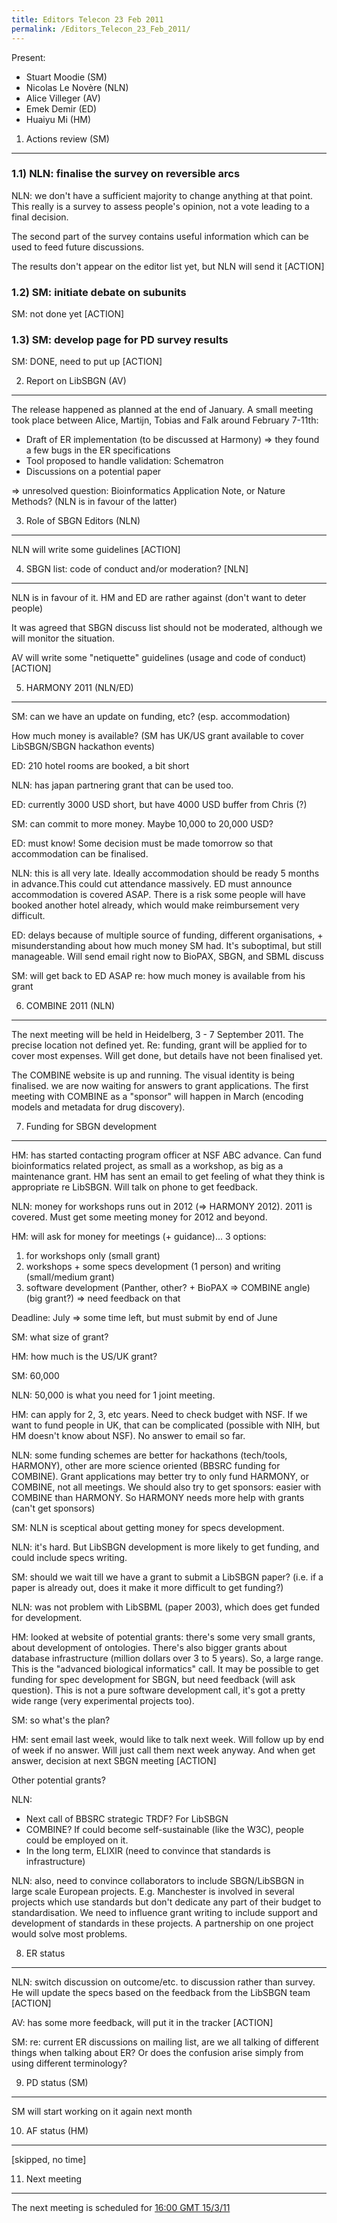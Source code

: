 ```yaml
---
title: Editors Telecon 23 Feb 2011
permalink: /Editors_Telecon_23_Feb_2011/
---
```


Present:

-   Stuart Moodie (SM)
-   Nicolas Le Novère (NLN)
-   Alice Villeger (AV)
-   Emek Demir (ED)
-   Huaiyu Mi (HM)

1) Actions review (SM)
----------------------

### 1.1) NLN: finalise the survey on reversible arcs

NLN: we don't have a sufficient majority to change anything at that point. This really is a survey to assess people's opinion, not a vote leading to a final decision.

The second part of the survey contains useful information which can be used to feed future discussions.

The results don't appear on the editor list yet, but NLN will send it \[ACTION\]

### 1.2) SM: initiate debate on subunits

SM: not done yet \[ACTION\]

### 1.3) SM: develop page for PD survey results

SM: DONE, need to put up \[ACTION\]

2) Report on LibSBGN (AV)
-------------------------

The release happened as planned at the end of January. A small meeting took place between Alice, Martijn, Tobias and Falk around February 7-11th:

-   Draft of ER implementation (to be discussed at Harmony) =&gt; they found a few bugs in the ER specifications
-   Tool proposed to handle validation: Schematron
-   Discussions on a potential paper

=&gt; unresolved question: Bioinformatics Application Note, or Nature Methods? (NLN is in favour of the latter)

3) Role of SBGN Editors (NLN)
-----------------------------

NLN will write some guidelines \[ACTION\]

4) SBGN list: code of conduct and/or moderation? \[NLN\]
--------------------------------------------------------

NLN is in favour of it. HM and ED are rather against (don't want to deter people)

It was agreed that SBGN discuss list should not be moderated, although we will monitor the situation.

AV will write some "netiquette" guidelines (usage and code of conduct) \[ACTION\]

5) HARMONY 2011 (NLN/ED)
------------------------

SM: can we have an update on funding, etc? (esp. accommodation)

How much money is available? (SM has UK/US grant available to cover LibSBGN/SBGN hackathon events)

ED: 210 hotel rooms are booked, a bit short

NLN: has japan partnering grant that can be used too.

ED: currently 3000 USD short, but have 4000 USD buffer from Chris (?)

SM: can commit to more money. Maybe 10,000 to 20,000 USD?

ED: must know! Some decision must be made tomorrow so that accommodation can be finalised.

NLN: this is all very late. Ideally accommodation should be ready 5 months in advance.This could cut attendance massively. ED must announce accommodation is covered ASAP. There is a risk some people will have booked another hotel already, which would make reimbursement very difficult.

ED: delays because of multiple source of funding, different organisations, + misunderstanding about how much money SM had. It's suboptimal, but still manageable. Will send email right now to BioPAX, SBGN, and SBML discuss

SM: will get back to ED ASAP re: how much money is available from his grant

6) COMBINE 2011 (NLN)
---------------------

The next meeting will be held in Heidelberg, 3 - 7 September 2011. The precise location not defined yet. Re: funding, grant will be applied for to cover most expenses. Will get done, but details have not been finalised yet.

The COMBINE website is up and running. The visual identity is being finalised. we are now waiting for answers to grant applications. The first meeting with COMBINE as a "sponsor" will happen in March (encoding models and metadata for drug discovery).

7) Funding for SBGN development
-------------------------------

HM: has started contacting program officer at NSF ABC advance. Can fund bioinformatics related project, as small as a workshop, as big as a maintenance grant. HM has sent an email to get feeling of what they think is appropriate re LibSBGN. Will talk on phone to get feedback.

NLN: money for workshops runs out in 2012 (=&gt; HARMONY 2012). 2011 is covered. Must get some meeting money for 2012 and beyond.

HM: will ask for money for meetings (+ guidance)... 3 options:

1.  for workshops only (small grant)
2.  workshops + some specs development (1 person) and writing (small/medium grant)
3.  software development (Panther, other? + BioPAX =&gt; COMBINE angle) (big grant?) =&gt; need feedback on that

Deadline: July =&gt; some time left, but must submit by end of June

SM: what size of grant?

HM: how much is the US/UK grant?

SM: 60,000

NLN: 50,000 is what you need for 1 joint meeting.

HM: can apply for 2, 3, etc years. Need to check budget with NSF. If we want to fund people in UK, that can be complicated (possible with NIH, but HM doesn't know about NSF). No answer to email so far.

NLN: some funding schemes are better for hackathons (tech/tools, HARMONY), other are more science oriented (BBSRC funding for COMBINE). Grant applications may better try to only fund HARMONY, or COMBINE, not all meetings. We should also try to get sponsors: easier with COMBINE than HARMONY. So HARMONY needs more help with grants (can't get sponsors)

SM: NLN is sceptical about getting money for specs development.

NLN: it's hard. But LibSBGN development is more likely to get funding, and could include specs writing.

SM: should we wait till we have a grant to submit a LibSBGN paper? (i.e. if a paper is already out, does it make it more difficult to get funding?)

NLN: was not problem with LibSBML (paper 2003), which does get funded for development.

HM: looked at website of potential grants: there's some very small grants, about development of ontologies. There's also bigger grants about database infrastructure (million dollars over 3 to 5 years). So, a large range. This is the "advanced biological informatics" call. It may be possible to get funding for spec development for SBGN, but need feedback (will ask question). This is not a pure software development call, it's got a pretty wide range (very experimental projects too).

SM: so what's the plan?

HM: sent email last week, would like to talk next week. Will follow up by end of week if no answer. Will just call them next week anyway. And when get answer, decision at next SBGN meeting \[ACTION\]

Other potential grants?

NLN:

-   Next call of BBSRC strategic TRDF? For LibSBGN
-   COMBINE? If could become self-sustainable (like the W3C), people could be employed on it.
-   In the long term, ELIXIR (need to convince that standards is infrastructure)

NLN: also, need to convince collaborators to include SBGN/LibSBGN in large scale European projects. E.g. Manchester is involved in several projects which use standards but don't dedicate any part of their budget to standardisation. We need to influence grant writing to include support and development of standards in these projects. A partnership on one project would solve most problems.

8) ER status
------------

NLN: switch discussion on outcome/etc. to discussion rather than survey. He will update the specs based on the feedback from the LibSBGN team \[ACTION\]

AV: has some more feedback, will put it in the tracker \[ACTION\]

SM: re: current ER discussions on mailing list, are we all talking of different things when talking about ER? Or does the confusion arise simply from using different terminology?

9) PD status (SM)
-----------------

SM will start working on it again next month

10) AF status (HM)
------------------

\[skipped, no time\]

11) Next meeting
----------------

The next meeting is scheduled for [16:00 GMT 15/3/11](/Editors_telecon_15_Mar_2011 "wikilink")